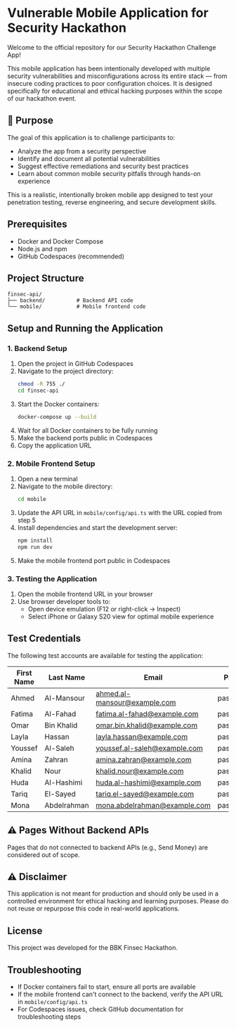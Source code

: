# Vulnerable Mobile Application for Security Hackathon

Welcome to the official repository for our Security Hackathon Challenge App!

This mobile application has been intentionally developed with multiple security vulnerabilities and misconfigurations across its entire stack — from insecure coding practices to poor configuration choices. It is designed specifically for educational and ethical hacking purposes within the scope of our hackathon event.

## 🎯 Purpose

The goal of this application is to challenge participants to:

- Analyze the app from a security perspective
- Identify and document all potential vulnerabilities
- Suggest effective remediations and security best practices
- Learn about common mobile security pitfalls through hands-on experience

This is a realistic, intentionally broken mobile app designed to test your penetration testing, reverse engineering, and secure development skills.

## Prerequisites

- Docker and Docker Compose
- Node.js and npm
- GitHub Codespaces (recommended)

## Project Structure

```
finsec-api/
├── backend/          # Backend API code
└── mobile/           # Mobile frontend code
```

## Setup and Running the Application

### 1. Backend Setup

1. Open the project in GitHub Codespaces
2. Navigate to the project directory:
   ```bash
   chmod -R 755 ./
   cd finsec-api
   ```
3. Start the Docker containers:
   ```bash
   docker-compose up --build
   ```
4. Wait for all Docker containers to be fully running
5. Make the backend ports public in Codespaces
6. Copy the application URL

### 2. Mobile Frontend Setup

1. Open a new terminal
2. Navigate to the mobile directory:
   ```bash
   cd mobile
   ```
3. Update the API URL in `mobile/config/api.ts` with the URL copied from step 5
4. Install dependencies and start the development server:
   ```bash
   npm install
   npm run dev
   ```
5. Make the mobile frontend port public in Codespaces

### 3. Testing the Application

1. Open the mobile frontend URL in your browser
2. Use browser developer tools to:
   - Open device emulation (F12 or right-click -> Inspect)
   - Select iPhone or Galaxy S20 view for optimal mobile experience

## Test Credentials

The following test accounts are available for testing the application:

| First Name | Last Name   | Email                        | Password    |
| ---------- | ----------- | ---------------------------- | ----------- |
| Ahmed      | Al-Mansour  | ahmed.al-mansour@example.com | password123 |
| Fatima     | Al-Fahad    | fatima.al-fahad@example.com  | password123 |
| Omar       | Bin Khalid  | omar.bin.khalid@example.com  | password123 |
| Layla      | Hassan      | layla.hassan@example.com     | password123 |
| Youssef    | Al-Saleh    | youssef.al-saleh@example.com | password123 |
| Amina      | Zahran      | amina.zahran@example.com     | password123 |
| Khalid     | Nour        | khalid.nour@example.com      | password123 |
| Huda       | Al-Hashimi  | huda.al-hashimi@example.com  | password123 |
| Tariq      | El-Sayed    | tariq.el-sayed@example.com   | password123 |
| Mona       | Abdelrahman | mona.abdelrahman@example.com | password123 |

## ⚠️ Pages Without Backend APIs

Pages that do not connected to backend APIs (e.g., Send Money) are considered out of scope.

## ⚠️ Disclaimer

This application is not meant for production and should only be used in a controlled environment for ethical hacking and learning purposes.
Please do not reuse or repurpose this code in real-world applications.

## License

This project was developed for the BBK Finsec Hackathon.

## Troubleshooting

- If Docker containers fail to start, ensure all ports are available
- If the mobile frontend can't connect to the backend, verify the API URL in `mobile/config/api.ts`
- For Codespaces issues, check GitHub documentation for troubleshooting steps
